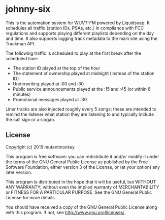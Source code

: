 # johnny-six

This is the automation system for WUVT-FM powered by Liquidsoap. It schedules
all traffic (station IDs, PSAs, etc.) in compliance with FCC regulations and
supports playing different playlists depending on the day and time. It also
supports logging track metadata to the main site using the Trackman API.

The following traffic is scheduled to play at the first break after the
scheduled time:
* The station ID played at the top of the hour
* The statement of ownership played at midnight (instead of the station ID)
* Underwriting played at :00 and :30
* Public service announcements played at the :15 and :45 (or within 6 minutes)
* Promotional messages played at :30

Liner tracks are also injected roughly every 5 songs; these are intended to
remind the listener what station they are listening to and typically include
the call sign or a slogan.

## License
Copyright (c) 2015 mutantmonkey

This program is free software: you can redistribute it and/or modify
it under the terms of the GNU General Public License as published by
the Free Software Foundation, either version 3 of the License, or
(at your option) any later version.

This program is distributed in the hope that it will be useful,
but WITHOUT ANY WARRANTY; without even the implied warranty of
MERCHANTABILITY or FITNESS FOR A PARTICULAR PURPOSE.  See the
GNU General Public License for more details.

You should have received a copy of the GNU General Public License
along with this program.  If not, see <http://www.gnu.org/licenses/>.
